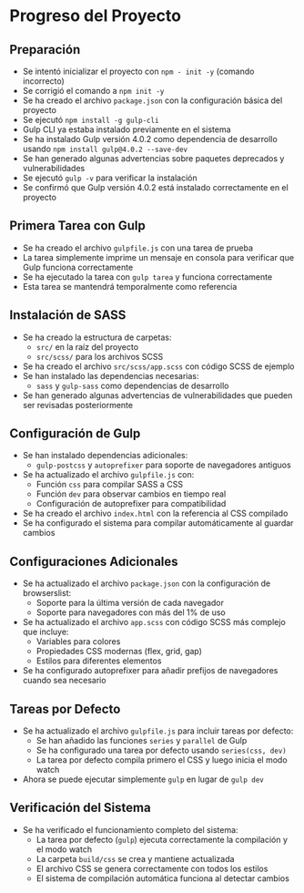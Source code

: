 # Progreso del Proyecto

## Preparación
- Se intentó inicializar el proyecto con `npm - init -y` (comando incorrecto)
- Se corrigió el comando a `npm init -y`
- Se ha creado el archivo `package.json` con la configuración básica del proyecto
- Se ejecutó `npm install -g gulp-cli`
- Gulp CLI ya estaba instalado previamente en el sistema
- Se ha instalado Gulp versión 4.0.2 como dependencia de desarrollo usando `npm install gulp@4.0.2 --save-dev`
- Se han generado algunas advertencias sobre paquetes deprecados y vulnerabilidades
- Se ejecutó `gulp -v` para verificar la instalación
- Se confirmó que Gulp versión 4.0.2 está instalado correctamente en el proyecto

## Primera Tarea con Gulp
- Se ha creado el archivo `gulpfile.js` con una tarea de prueba
- La tarea simplemente imprime un mensaje en consola para verificar que Gulp funciona correctamente
- Se ha ejecutado la tarea con `gulp tarea` y funciona correctamente
- Esta tarea se mantendrá temporalmente como referencia

## Instalación de SASS
- Se ha creado la estructura de carpetas:
  - `src/` en la raíz del proyecto
  - `src/scss/` para los archivos SCSS
- Se ha creado el archivo `src/scss/app.scss` con código SCSS de ejemplo
- Se han instalado las dependencias necesarias:
  - `sass` y `gulp-sass` como dependencias de desarrollo
- Se han generado algunas advertencias de vulnerabilidades que pueden ser revisadas posteriormente

## Configuración de Gulp
- Se han instalado dependencias adicionales:
  - `gulp-postcss` y `autoprefixer` para soporte de navegadores antiguos
- Se ha actualizado el archivo `gulpfile.js` con:
  - Función `css` para compilar SASS a CSS
  - Función `dev` para observar cambios en tiempo real
  - Configuración de autoprefixer para compatibilidad
- Se ha creado el archivo `index.html` con la referencia al CSS compilado
- Se ha configurado el sistema para compilar automáticamente al guardar cambios

## Configuraciones Adicionales
- Se ha actualizado el archivo `package.json` con la configuración de browserslist:
  - Soporte para la última versión de cada navegador
  - Soporte para navegadores con más del 1% de uso
- Se ha actualizado el archivo `app.scss` con código SCSS más complejo que incluye:
  - Variables para colores
  - Propiedades CSS modernas (flex, grid, gap)
  - Estilos para diferentes elementos
- Se ha configurado autoprefixer para añadir prefijos de navegadores cuando sea necesario

## Tareas por Defecto
- Se ha actualizado el archivo `gulpfile.js` para incluir tareas por defecto:
  - Se han añadido las funciones `series` y `parallel` de Gulp
  - Se ha configurado una tarea por defecto usando `series(css, dev)`
  - La tarea por defecto compila primero el CSS y luego inicia el modo watch
- Ahora se puede ejecutar simplemente `gulp` en lugar de `gulp dev`

## Verificación del Sistema
- Se ha verificado el funcionamiento completo del sistema:
  - La tarea por defecto (`gulp`) ejecuta correctamente la compilación y el modo watch
  - La carpeta `build/css` se crea y mantiene actualizada
  - El archivo CSS se genera correctamente con todos los estilos
  - El sistema de compilación automática funciona al detectar cambios

##
##